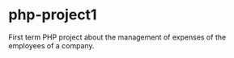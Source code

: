 # php-project1
First term PHP project about the management of expenses of the employees of a company.
